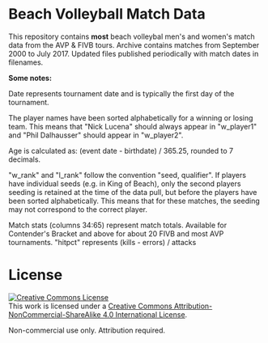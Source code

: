 # Beach Volleyball Match Data

This repository contains **most** beach volleybal men's and women's match data from the AVP & FIVB tours. Archive contains matches from September 2000 to July 2017. Updated files published periodically with match dates in filenames.

**Some notes:**

Date represents tournament date and is typically the first day of the tournament.

The player names have been sorted alphabetically for a winning or losing team. This means that "Nick Lucena" should always appear in "w_player1" and "Phil Dalhausser" should appear in "w_player2".

Age is calculated as: (event date - birthdate) / 365.25, rounded to 7 decimals.

"w_rank" and "l_rank" follow the convention "seed, qualifier". If players have individual seeds (e.g. in King of Beach), only the second players seeding is retained at the time of the data pull, but before the players have been sorted alphabetically. This means that for these matches, the seeding may not correspond to the correct player.

Match stats (columns 34:65) represent match totals. Available for Contender's Bracket and above for about 20 FIVB and most AVP tournaments. "hitpct" represents (kills - errors) / attacks

# License
<a rel="license" href="http://creativecommons.org/licenses/by-nc-sa/4.0/"><img alt="Creative Commons License" style="border-width:0" src="https://i.creativecommons.org/l/by-nc-sa/4.0/88x31.png" /></a><br />This work is licensed under a <a rel="license" href="http://creativecommons.org/licenses/by-nc-sa/4.0/">Creative Commons Attribution-NonCommercial-ShareAlike 4.0 International License</a>.

Non-commercial use only. Attribution required.
